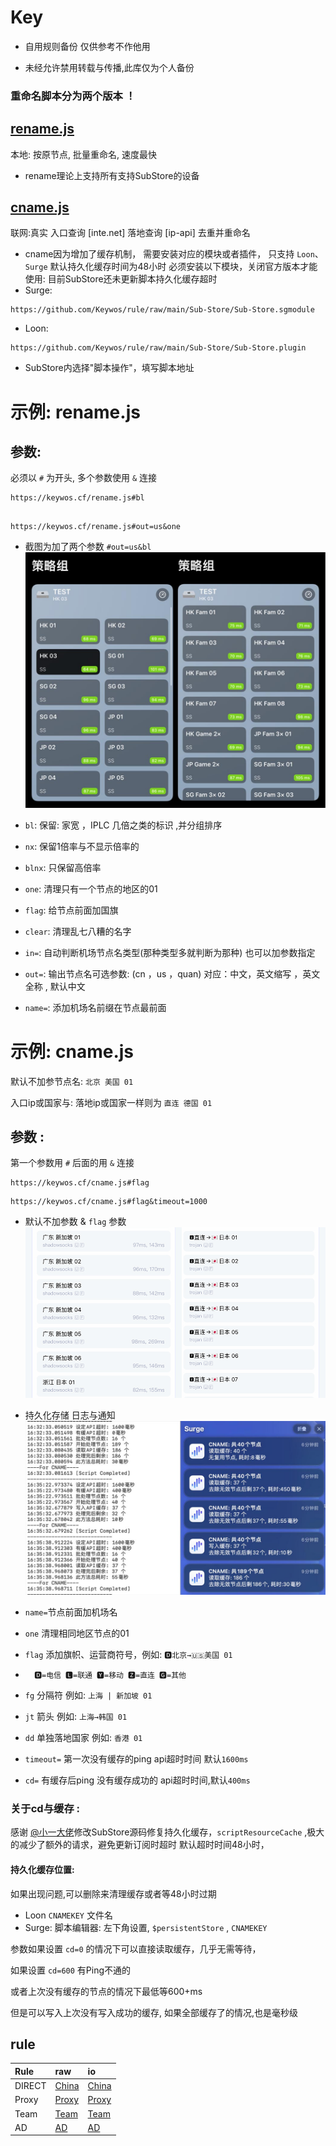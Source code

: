 # Key
* 自用规则备份 仅供参考不作他用

* 未经允许禁用转载与传播,此库仅为个人备份

<!-- ![](https://github.com/Keywos/rule/raw/main/tv/sub/) -->
### 重命名脚本分为两个版本 ！
## [rename.js](https://keywos.cf/rename.js) 
本地: 按原节点, 批量重命名, 速度最快
* rename理论上支持所有支持SubStore的设备
###  
## [cname.js](https://keywos.cf/cname.js) 
联网:真实 入口查询 [inte.net] 落地查询 [ip-api] 去重并重命名

* cname因为增加了缓存机制， 需要安装对应的模块或者插件， 只支持
`Loon`、 `Surge` 默认持久化缓存时间为48小时 必须安装以下模块，关闭官方版本才能使用: 目前SubStore还未更新脚本持久化缓存超时
 * Surge: 
``` 
https://github.com/Keywos/rule/raw/main/Sub-Store/Sub-Store.sgmodule
```
 * Loon: 
```
https://github.com/Keywos/rule/raw/main/Sub-Store/Sub-Store.plugin
```
* SubStore内选择"脚本操作"，填写脚本地址


# 示例: rename.js 



## 参数:
必须以 `#` 为开头, 多个参数使用 `&` 连接
```
https://keywos.cf/rename.js#bl
```
```

https://keywos.cf/rename.js#out=us&one
 ```
 * 截图为加了两个参数 `#out=us&bl`
 ![](/tv/sub/surgerename.jpg)
* `bl`:     保留: 家宽 ，IPLC 几倍之类的标识 ,并分组排序

* `nx`:     保留1倍率与不显示倍率的

* `blnx`:   只保留高倍率

* `one`:    清理只有一个节点的地区的01 
* `flag`:   给节点前面加国旗
* `clear`:  清理乱七八糟的名字
* `in=`:    自动判断机场节点名类型(那种类型多就判断为那种) 也可以加参数指定
* `out=`:   输出节点名可选参数: (cn ，us ，quan) 对应：中文，英文缩写 ，英文全称 , 默认中文
* `name=`:  添加机场名前缀在节点最前面

# 示例: cname.js 
 默认不加参节点名: `北京 美国 01`

 入口ip或国家与: 落地ip或国家一样则为 `直连 德国 01`


## 参数 :   

第一个参数用 `#` 后面的用 `&` 连接
```
https://keywos.cf/cname.js#flag
``` 
```
https://keywos.cf/cname.js#flag&timeout=1000
```
* 默认不加参数 & `flag` 参数
![](/tv/sub/loondb.jpg)

<!-- ![](/tv/sub/sl.jpg) -->
* 持久化存储 日志与通知
![](/tv/sub/surgemaclog.jpg)
* `name=`节点前面加机场名 
* `one`  清理相同地区节点的01
* `flag` 添加旗帜、运营商符号，例如: `🅳北京→🇺🇸美国 01`

*       🅳=电信 🅻=联通 🆈=移动 🆉=直连 🅶=其他
* `fg`   分隔符 例如: `上海 | 新加坡 01`
* `jt`   箭头 例如: `上海→韩国 01`
* `dd`   单独落地国家 例如: `香港 01`
* `timeout=` 第一次没有缓存的ping api超时时间 默认`1600ms`
* `cd=`  有缓存后ping 没有缓存成功的 api超时时间,默认`400ms`
###  关于cd与缓存 :
感谢 [@小一大佬](https://github.com/xream/Sub-Store)修改SubStore源码修复持久化缓存，`scriptResourceCache` ,极大的减少了额外的请求，避免更新订阅时超时
默认超时时间48小时，
#### 持久化缓存位置:
如果出现问题,可以删除来清理缓存或者等48小时过期
* Loon `CNAMEKEY` 文件名
* Surge: 脚本编辑器: 左下角设置, `$persistentStore` , `CNAMEKEY`


参数如果设置 `cd=0` 的情况下可以直接读取缓存，几乎无需等待， 

如果设置 `cd=600` 有Ping不通的

或者上次没有缓存的节点的情况下最低等600+ms
    
但是可以写入上次没有写入成功的缓存,
如果全部缓存了的情况,也是毫秒级

 


## rule

| Rule | raw | io |
| :-----| :-----| :-----|
| DIRECT | [China](https://raw.githubusercontent.com/Keywos/rule/main/China.list) | [China](https://keywos.github.io/rule/China.list) |
| Proxy | [Proxy](https://raw.githubusercontent.com/Keywos/rule/main/Proxy.list) | [Proxy](https://keywos.github.io/rule/Proxy.list) |
| Team | [Team](https://raw.githubusercontent.com/Keywos/rule/main/Team.list) | [Team](https://keywos.github.io/rule/Team.list) |
| AD | [AD](https://raw.githubusercontent.com/Keywos/rule/main/AD.list) | [AD](https://keywos.github.io/rule/AD.list) | 